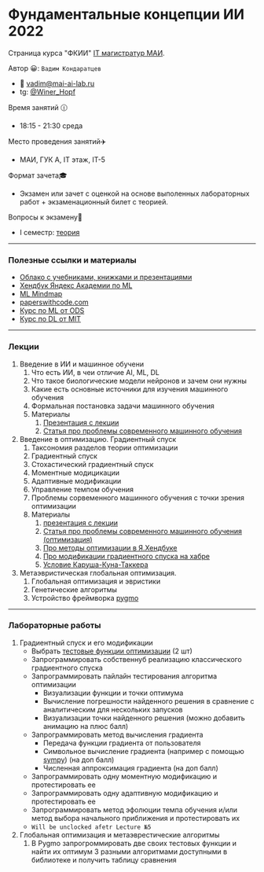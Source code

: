 # Фундаментальные концепции ИИ 2022
Страница курса "ФКИИ" [IT магистратур МАИ](http://itmai.ru/).

Автор :grinning:: `Вадим Кондаратцев`

- :email: vadim@mai-ai-lab.ru
- tg: [@Winer_Hopf](https://t.me/Winer_Hopf)

Время занятий :clock1230:
- 18:15 - 21:30 среда

Место проведения занятий:airplane: 
- МАИ, ГУК А, IT этаж, IT-5

Формат зачета:mortar_board: 
- Экзамен или зачет с оценкой на основе выполенных лабораторных работ + экзаменационный билет с теорией.

Вопросы к экзамену:page_facing_up:
- I семестр: [теория](https://docs.google.com/document/d/1q0d5rToVaJArhrALutL817cQXEFvb-NP57D2dypzz4E/edit?usp=sharing)

 ---

### Полезные ссылки и материалы
- [Облако с учебниками, книжками и презентациями](https://disk.yandex.ru/d/CLLfd0DOWRzXzA)
- [Хендбук Яндекс Академии по ML](https://academy.yandex.ru/handbook/ml)
- [ML Mindmap](https://whimsical.com/machine-learning-roadmap-2020-CA7f3ykvXpnJ9Az32vYXva)
- [paperswithcode.com](https://paperswithcode.com/)
- [Курс по ML от ODS](https://habr.com/ru/company/ods/blog/322626/)
- [Курс по DL от MIT](http://introtodeeplearning.com/)

---

### Лекции
1. Введение в ИИ и машинное обучени
   1. Что есть ИИ, в чеи отличие AI, ML, DL
   2. Что такое биологические модели нейронов и зачем они нужны
   3. Какие есть основные источники для изучения машинного обучения
   4. Формальная постановка задачи машинного обучения 
   5. Материалы
      1. [Презентация с лекции](http://www.machinelearning.ru/wiki/images/f/fc/Voron-ML-Intro-slides.pdf)
      2. [Статья про проблемы современного машинного обучения](https://habr.com/ru/companies/ods/articles/651103/)
2. Введение в оптимизацию. Градиентный спуск
   1. Таксономия разделов теории оптимизации
   2. Градиентный спуск
   3. Стохастический градиентный спуск
   4. Моментные модицикации
   5. Адаптивные модификации
   6. Управление темпом обучения
   7. Проблемы сорвеменного машинного обучения с точки зрения оптимизации 
   8. Материалы
      1. [презентация с лекции](http://www.machinelearning.ru/wiki/images/5/53/Voron-ML-Lin-SG.pdf)
      2. [Статья про проблемы современного машинного обучения (оптимизация)](https://habr.com/ru/articles/351924/)
      3. [Про методы оптимизации в Я.Хендбуке](https://academy.yandex.ru/handbook/ml/article/optimizaciya-v-ml)
      4. [Про модификации градиентного спуска на хабре](https://habr.com/ru/articles/318970/)
      5. [Условие Каруша-Куна-Таккера](https://ru.wikipedia.org/wiki/Условия_Каруша_—_Куна_—_Таккера)
3. Метаэвристическая глобальная оптимизация.
   1. Глобальная оптимизация и эвристики
   2. Генетические алгоритмы
   3. Устройство фреймворка [pygmo](https://esa.github.io/pygmo2/index.html)

---

### Лабораторные работы

1. Градиентный спуск и его модификации
   - Выбрать [тестовые функции оптимизации](https://ru.wikipedia.org/wiki/Тестовые_функции_для_оптимизации) (2 шт)
   - Запрограммировать собственнуб реализацию классического градиентного спуска
   - Запрограммировать пайлайн тестирования алгоритма оптимизации
     - Визуализации функции и точки оптимума
     - Вычисление погрешности найденного решения в сравнение с аналитическим для нескольких запусков
     - Визуализации точки найденного решения (можно добавить анимацию на плюс балл)
   - Запрограммировать метод вычисления градиента
     - Передача функции градиента от пользователя
     - Символьное вычисление градиента (например с помощью [sympy](https://www.sympy.org/en/index.html)) (на доп балл)
     - Численная аппроксимация градиента (на доп балл)
   - Запрограммировать одну моментную модификацию и протестировать ее
   - Запрограммировать одну адаптивную модификацию и протестировать ее
   - Запрограммировать метод эфолюции темпа обучения и/или метод выбора начального приближения и протестировать их
   - `Will be unclocked afetr Lecture №5`
  2. Глобальная оптимизация и метаэврестические алгоритмы
     1. В Pygmo запрогроммировать две своих тестовых функции и найти их оптимум 3 разными алгоритмами доступными в библиотеке и получить таблицу сравнения

